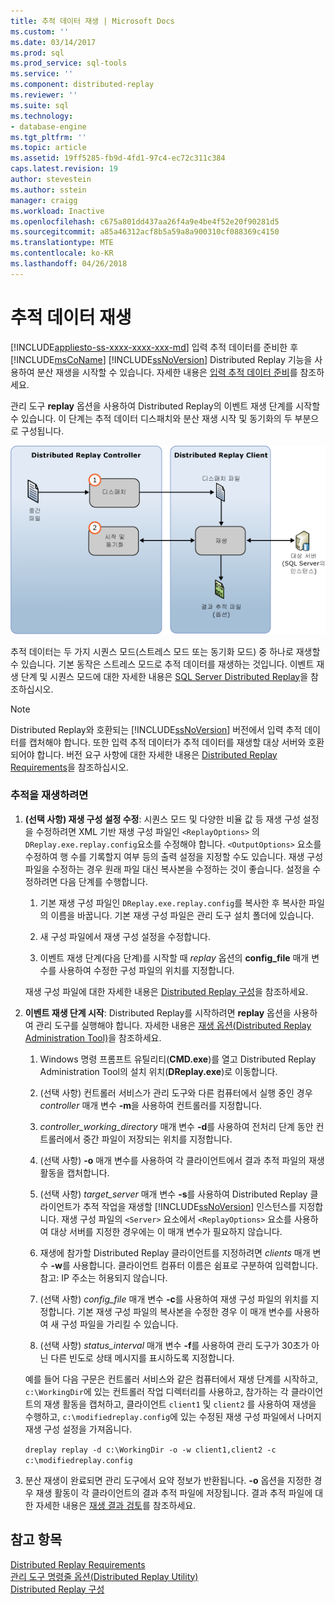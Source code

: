 ```yaml
---
title: 추적 데이터 재생 | Microsoft Docs
ms.custom: ''
ms.date: 03/14/2017
ms.prod: sql
ms.prod_service: sql-tools
ms.service: ''
ms.component: distributed-replay
ms.reviewer: ''
ms.suite: sql
ms.technology:
- database-engine
ms.tgt_pltfrm: ''
ms.topic: article
ms.assetid: 19ff5285-fb9d-4fd1-97c4-ec72c311c384
caps.latest.revision: 19
author: stevestein
ms.author: sstein
manager: craigg
ms.workload: Inactive
ms.openlocfilehash: c675a801dd437aa26f4a9e4be4f52e20f90281d5
ms.sourcegitcommit: a85a46312acf8b5a59a8a900310cf088369c4150
ms.translationtype: MTE
ms.contentlocale: ko-KR
ms.lasthandoff: 04/26/2018
---
```

# <a name="replay-trace-data"></a>추적 데이터 재생
[!INCLUDE[appliesto-ss-xxxx-xxxx-xxx-md](../../includes/appliesto-ss-xxxx-xxxx-xxx-md.md)]
  입력 추적 데이터를 준비한 후 [!INCLUDE[msCoName](../../includes/msconame-md.md)] [!INCLUDE[ssNoVersion](../../includes/ssnoversion-md.md)] Distributed Replay 기능을 사용하여 분산 재생을 시작할 수 있습니다. 자세한 내용은 [입력 추적 데이터 준비](../../tools/distributed-replay/prepare-the-input-trace-data.md)를 참조하세요.  
  
 관리 도구 **replay** 옵션을 사용하여 Distributed Replay의 이벤트 재생 단계를 시작할 수 있습니다. 이 단계는 추적 데이터 디스패치와 분산 재생 시작 및 동기화의 두 부분으로 구성됩니다.  
  
 ![Distributed 이벤트 재생](../../tools/distributed-replay/media/eventreplay.gif "Distributed 이벤트 재생")  
  
 추적 데이터는 두 가지 시퀀스 모드(스트레스 모드 또는 동기화 모드) 중 하나로 재생할 수 있습니다. 기본 동작은 스트레스 모드로 추적 데이터를 재생하는 것입니다. 이벤트 재생 단계 및 시퀀스 모드에 대한 자세한 내용은 [SQL Server Distributed Replay](../../tools/distributed-replay/sql-server-distributed-replay.md)을 참조하십시오.  
  
> [!NOTE]  
>  Distributed Replay와 호환되는 [!INCLUDE[ssNoVersion](../../includes/ssnoversion-md.md)] 버전에서 입력 추적 데이터를 캡처해야 합니다. 또한 입력 추적 데이터가 추적 데이터를 재생할 대상 서버와 호환되어야 합니다. 버전 요구 사항에 대한 자세한 내용은 [Distributed Replay Requirements](../../tools/distributed-replay/distributed-replay-requirements.md)을 참조하십시오.  
  
### <a name="to-replay-the-trace"></a>추적을 재생하려면  
  
1.  **(선택 사항) 재생 구성 설정 수정**: 시퀀스 모드 및 다양한 비율 값 등 재생 구성 설정을 수정하려면 XML 기반 재생 구성 파일인 `<ReplayOptions>` 의 `DReplay.exe.replay.config`요소를 수정해야 합니다. `<OutputOptions>` 요소를 수정하여 행 수를 기록할지 여부 등의 출력 설정을 지정할 수도 있습니다. 재생 구성 파일을 수정하는 경우 원래 파일 대신 복사본을 수정하는 것이 좋습니다. 설정을 수정하려면 다음 단계를 수행합니다.  
  
    1.  기본 재생 구성 파일인 `DReplay.exe.replay.config`를 복사한 후 복사한 파일의 이름을 바꿉니다. 기본 재생 구성 파일은 관리 도구 설치 폴더에 있습니다.  
  
    2.  새 구성 파일에서 재생 구성 설정을 수정합니다.  
  
    3.  이벤트 재생 단계(다음 단계)를 시작할 때 *replay* 옵션의 **config_file** 매개 변수를 사용하여 수정한 구성 파일의 위치를 지정합니다.  
  
     재생 구성 파일에 대한 자세한 내용은 [Distributed Replay 구성](../../tools/distributed-replay/configure-distributed-replay.md)을 참조하세요.  
  
2.  **이벤트 재생 단계 시작**: Distributed Replay를 시작하려면 **replay** 옵션을 사용하여 관리 도구를 실행해야 합니다. 자세한 내용은 [재생 옵션&#40;Distributed Replay Administration Tool&#41;](../../tools/distributed-replay/replay-option-distributed-replay-administration-tool.md)을 참조하세요.  
  
    1.  Windows 명령 프롬프트 유틸리티(**CMD.exe**)를 열고 Distributed Replay Administration Tool의 설치 위치(**DReplay.exe**)로 이동합니다.  
  
    2.  (선택 사항) 컨트롤러 서비스가 관리 도구와 다른 컴퓨터에서 실행 중인 경우 *controller* 매개 변수 **-m**을 사용하여 컨트롤러를 지정합니다.  
  
    3.  *controller_working_directory* 매개 변수 **-d**를 사용하여 전처리 단계 동안 컨트롤러에서 중간 파일이 저장되는 위치를 지정합니다.  
  
    4.  (선택 사항) **-o** 매개 변수를 사용하여 각 클라이언트에서 결과 추적 파일의 재생 활동을 캡처합니다.  
  
    5.  (선택 사항) *target_server* 매개 변수 **-s**를 사용하여 Distributed Replay 클라이언트가 추적 작업을 재생할 [!INCLUDE[ssNoVersion](../../includes/ssnoversion-md.md)] 인스턴스를 지정합니다. 재생 구성 파일의 `<Server>` 요소에서 `<ReplayOptions>` 요소를 사용하여 대상 서버를 지정한 경우에는 이 매개 변수가 필요하지 않습니다.  
  
    6.  재생에 참가할 Distributed Replay 클라이언트를 지정하려면 *clients* 매개 변수 **-w**를 사용합니다. 클라이언트 컴퓨터 이름은 쉼표로 구분하여 입력합니다. 참고: IP 주소는 허용되지 않습니다.  
  
    7.  (선택 사항) *config_file* 매개 변수 **-c**를 사용하여 재생 구성 파일의 위치를 지정합니다. 기본 재생 구성 파일의 복사본을 수정한 경우 이 매개 변수를 사용하여 새 구성 파일을 가리킬 수 있습니다.  
  
    8.  (선택 사항) *status_interval* 매개 변수 **-f**를 사용하여 관리 도구가 30초가 아닌 다른 빈도로 상태 메시지를 표시하도록 지정합니다.  
  
     예를 들어 다음 구문은 컨트롤러 서비스와 같은 컴퓨터에서 재생 단계를 시작하고, `c:\WorkingDir`에 있는 컨트롤러 작업 디렉터리를 사용하고, 참가하는 각 클라이언트의 재생 활동을 캡처하고, 클라이언트 `client1` 및 `client2` 를 사용하여 재생을 수행하고, `c:\modifiedreplay.config`에 있는 수정된 재생 구성 파일에서 나머지 재생 구성 설정을 가져옵니다.  
  
     `dreplay replay -d c:\WorkingDir -o -w client1,client2 -c c:\modifiedreplay.config`  
  
3.  분산 재생이 완료되면 관리 도구에서 요약 정보가 반환됩니다. **-o** 옵션을 지정한 경우 재생 활동이 각 클라이언트의 결과 추적 파일에 저장됩니다. 결과 추적 파일에 대한 자세한 내용은 [재생 결과 검토](../../tools/distributed-replay/review-the-replay-results.md)를 참조하세요.  
  
## <a name="see-also"></a>참고 항목  
 [Distributed Replay Requirements](../../tools/distributed-replay/distributed-replay-requirements.md)   
 [관리 도구 명령줄 옵션&#40;Distributed Replay Utility&#41;](../../tools/distributed-replay/administration-tool-command-line-options-distributed-replay-utility.md)   
 [Distributed Replay 구성](../../tools/distributed-replay/configure-distributed-replay.md)  
  
  
